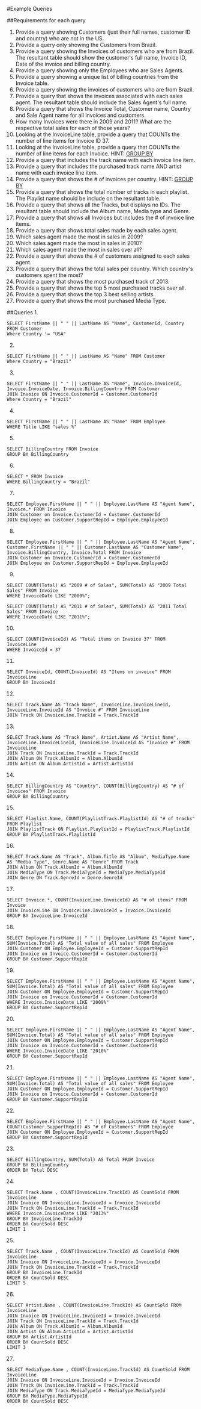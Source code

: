 #Example Queries

##Requirements for each query
1. Provide a query showing Customers (just their full names, customer ID and country) who are not in the US.
2. Provide a query only showing the Customers from Brazil.
3. Provide a query showing the Invoices of customers who are from Brazil. The resultant table should show the customer's full name, Invoice ID, Date of the invoice and billing country.
4. Provide a query showing only the Employees who are Sales Agents.
5. Provide a query showing a unique list of billing countries from the Invoice table.
6. Provide a query showing the invoices of customers who are from Brazil.
7. Provide a query that shows the invoices associated with each sales agent. The resultant table should include the Sales Agent's full name.
8. Provide a query that shows the Invoice Total, Customer name, Country and Sale Agent name for all invoices and customers.
9. How many Invoices were there in 2009 and 2011? What are the respective total sales for each of those years?
10. Looking at the InvoiceLine table, provide a query that COUNTs the number of line items for Invoice ID 37.
11. Looking at the InvoiceLine table, provide a query that COUNTs the number of line items for each Invoice. HINT: [GROUP BY](http://www.sqlite.org/lang_select.html#resultset)
12. Provide a query that includes the track name with each invoice line item.
13. Provide a query that includes the purchased track name AND artist name with each invoice line item.
14. Provide a query that shows the # of invoices per country. HINT: [GROUP BY](http://www.sqlite.org/lang_select.html#resultset)
15. Provide a query that shows the total number of tracks in each playlist. The Playlist name should be include on the resultant table.
16. Provide a query that shows all the Tracks, but displays no IDs. The resultant table should include the Album name, Media type and Genre.
17. Provide a query that shows all Invoices but includes the # of invoice line items.
18. Provide a query that shows total sales made by each sales agent.
19. Which sales agent made the most in sales in 2009?
20. Which sales agent made the most in sales in 2010?
21. Which sales agent made the most in sales over all?
22. Provide a query that shows the # of customers assigned to each sales agent.
23. Provide a query that shows the total sales per country. Which country's customers spent the most?
24. Provide a query that shows the most purchased track of 2013.
25. Provide a query that shows the top 5 most purchased tracks over all.
26. Provide a query that shows the top 3 best selling artists.
27. Provide a query that shows the most purchased Media Type.

##Queries
1.
```
SELECT FirstName || " " || LastName AS "Name", CustomerId, Country FROM Customer
Where Country != "USA"
```
2.
```
SELECT FirstName || " " || LastName AS "Name" FROM Customer
Where Country = "Brazil"
```
3.
```
SELECT FirstName || " " || LastName AS "Name", Invoice.InvoiceId, Invoice.InvoiceDate, Invoice.BillingCountry FROM Customer
JOIN Invoice ON Invoice.CustomerId = Customer.CustomerId
Where Country = "Brazil"
```
4.
```
SELECT FirstName || " " || LastName AS "Name" FROM Employee
WHERE Title LIKE "sales %"
```
5.
```
SELECT BillingCountry FROM Invoice
GROUP BY BillingCountry
```
6.
```
SELECT * FROM Invoice
WHERE BillingCountry = "Brazil"
```
7.
```
SELECT Employee.FirstName || " " || Employee.LastName AS "Agent Name", Invoice.* FROM Invoice
JOIN Customer on Invoice.CustomerId = Customer.CustomerId
JOIN Employee on Customer.SupportRepId = Employee.EmployeeId
```
8.
```
SELECT Employee.FirstName || " " || Employee.LastName AS "Agent Name", Customer.FirstName || " " || Customer.LastName AS "Customer Name", Invoice.BillingCountry, Invoice.Total FROM Invoice
JOIN Customer on Invoice.CustomerId = Customer.CustomerId
JOIN Employee on Customer.SupportRepId = Employee.EmployeeId
```
9.
```
SELECT COUNT(Total) AS "2009 # of Sales", SUM(Total) AS "2009 Total Sales" FROM Invoice
WHERE InvoiceDate LIKE "2009%";

SELECT COUNT(Total) AS "2011 # of Sales", SUM(Total) AS "2011 Total Sales" FROM Invoice
WHERE InvoiceDate LIKE "2011%";
```
10.
```
SELECT COUNT(InvoiceId) AS "Total items on Invoice 37" FROM InvoiceLine
WHERE InvoiceId = 37
```
11.
```
SELECT InvoiceId, COUNT(InvoiceId) AS "Items on invoice" FROM InvoiceLine
GROUP BY InvoiceId
```
12.
```
SELECT Track.Name AS "Track Name", InvoiceLine.InvoiceLineId, InvoiceLine.InvoiceId AS "Invoice #" FROM InvoiceLine
JOIN Track ON InvoiceLine.TrackId = Track.TrackId
```
13.
```
SELECT Track.Name AS "Track Name", Artist.Name AS "Artist Name", InvoiceLine.InvoiceLineId, InvoiceLine.InvoiceId AS "Invoice #" FROM InvoiceLine
JOIN Track ON InvoiceLine.TrackId = Track.TrackId
JOIN Album ON Track.AlbumId = Album.AlbumId
JOIN Artist ON Album.ArtistId = Artist.ArtistId
```
14.
```
SELECT BillingCountry AS "Country", COUNT(BillingCountry) AS "# of Invoices" FROM Invoice
GROUP BY BillingCountry
```
15.
```
SELECT Playlist.Name, COUNT(PlaylistTrack.PlaylistId) AS "# of tracks" FROM Playlist
JOIN PlaylistTrack ON Playlist.PlaylistId = PlaylistTrack.PlaylistId
GROUP BY PlaylistTrack.PlaylistId
```
16.
```
SELECT Track.Name AS "Track", Album.Title AS "Album", MediaType.Name AS "Media Type", Genre.Name AS "Genre" FROM Track
JOIN Album ON Track.AlbumId = Album.AlbumId
JOIN MediaType ON Track.MediaTypeId = MediaType.MediaTypeId
JOIN Genre ON Track.GenreId = Genre.GenreId
```
17.
```
SELECT Invoice.*, COUNT(InvoiceLine.InvoiceId) AS "# of items" FROM Invoice
JOIN InvoiceLine ON InvoiceLine.InvoiceId = Invoice.InvoiceId
GROUP BY InvoiceLine.InvoiceId
```
18.
```
SELECT Employee.FirstName || " " || Employee.LastName AS "Agent Name", SUM(Invoice.Total) AS "Total value of all sales" FROM Employee
JOIN Customer ON Employee.EmployeeId = Customer.SupportRepId
JOIN Invoice on Invoice.CustomerId = Customer.CustomerId
GROUP BY Customer.SupportRepId
```
19.
```
SELECT Employee.FirstName || " " || Employee.LastName AS "Agent Name", SUM(Invoice.Total) AS "Total value of all sales" FROM Employee
JOIN Customer ON Employee.EmployeeId = Customer.SupportRepId
JOIN Invoice on Invoice.CustomerId = Customer.CustomerId
WHERE Invoice.InvoiceDate LIKE "2009%"
GROUP BY Customer.SupportRepId
```
20.
```
SELECT Employee.FirstName || " " || Employee.LastName AS "Agent Name", SUM(Invoice.Total) AS "Total value of all sales" FROM Employee
JOIN Customer ON Employee.EmployeeId = Customer.SupportRepId
JOIN Invoice on Invoice.CustomerId = Customer.CustomerId
WHERE Invoice.InvoiceDate LIKE "2010%"
GROUP BY Customer.SupportRepId
```
21.
```
SELECT Employee.FirstName || " " || Employee.LastName AS "Agent Name", SUM(Invoice.Total) AS "Total value of all sales" FROM Employee
JOIN Customer ON Employee.EmployeeId = Customer.SupportRepId
JOIN Invoice on Invoice.CustomerId = Customer.CustomerId
GROUP BY Customer.SupportRepId
```
22.
```
SELECT Employee.FirstName || " " || Employee.LastName AS "Agent Name", COUNT(Customer.SupportRepId) AS "# of Customers" FROM Employee
JOIN Customer ON Employee.EmployeeId = Customer.SupportRepId
GROUP BY Customer.SupportRepId
```
23.
```
SELECT BillingCountry, SUM(Total) AS Total FROM Invoice
GROUP BY BillingCountry
ORDER BY Total DESC
```
24.
```
SELECT Track.Name , COUNT(InvoiceLine.TrackId) AS CountSold FROM InvoiceLine
JOIN Invoice ON InvoiceLine.InvoiceId = Invoice.InvoiceId
JOIN Track ON InvoiceLine.TrackId = Track.TrackId
WHERE Invoice.InvoiceDate LIKE "2013%"
GROUP BY InvoiceLine.TrackId
ORDER BY CountSold DESC
LIMIT 1
```
25.
```
SELECT Track.Name , COUNT(InvoiceLine.TrackId) AS CountSold FROM InvoiceLine
JOIN Invoice ON InvoiceLine.InvoiceId = Invoice.InvoiceId
JOIN Track ON InvoiceLine.TrackId = Track.TrackId
GROUP BY InvoiceLine.TrackId
ORDER BY CountSold DESC
LIMIT 5
```
26.
```
SELECT Artist.Name , COUNT(InvoiceLine.TrackId) AS CountSold FROM InvoiceLine
JOIN Invoice ON InvoiceLine.InvoiceId = Invoice.InvoiceId
JOIN Track ON InvoiceLine.TrackId = Track.TrackId
JOIN Album ON Track.AlbumId = Album.AlbumId
JOIN Artist ON Album.ArtistId = Artist.ArtistId
GROUP BY Artist.ArtistId
ORDER BY CountSold DESC
LIMIT 3
```
27.
```
SELECT MediaType.Name , COUNT(InvoiceLine.TrackId) AS CountSold FROM InvoiceLine
JOIN Invoice ON InvoiceLine.InvoiceId = Invoice.InvoiceId
JOIN Track ON InvoiceLine.TrackId = Track.TrackId
JOIN MediaType ON Track.MediaTypeId = MediaType.MediaTypeId
GROUP BY MediaType.MediaTypeId
ORDER BY CountSold DESC
```
